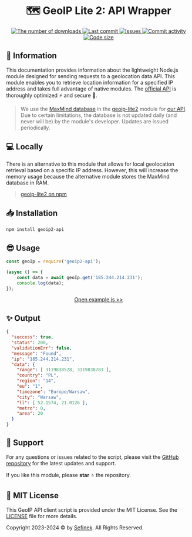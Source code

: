 <div align="center">
    <h1>🗺️ GeoIP Lite 2: API Wrapper</h1>
    <a href="https://www.npmjs.com/package/geoip2-api">
        <img src="https://img.shields.io/npm/dt/geoip2-api?maxAge=3600" alt="The number of downloads">
        <img src="https://img.shields.io/github/last-commit/sefinek24/geoip2-api" alt="Last commit">
        <img src="https://img.shields.io/github/issues/sefinek24/geoip2-api" alt="Issues">
        <img src="https://img.shields.io/github/commit-activity/w/sefinek24/geoip2-api" alt="Commit activity">
        <img src="https://img.shields.io/github/languages/code-size/sefinek24/geoip2-api" alt="Code size">
    </a>
</div>


## 📝 Information
This documentation provides information about the lightweight Node.js module designed for sending requests to a geolocation data API.
This module enables you to retrieve location information for a specified IP address and takes full advantage of native modules.
The [official API](https://api.sefinek.net/docs/v2) is thoroughly optimized ⚡ and secure 🔐.

> We use the [MaxMind database](https://www.maxmind.com) in the [geoip-lite2](https://github.com/sefinek24/geoip-lite2) module for [our API](https://api.sefinek.net/docs/v2).
> Due to certain limitations, the database is not updated daily (and never will be) by the module's developer. Updates are issued periodically.


## 💻 Locally
There is an alternative to this module that allows for local geolocation retrieval based on a specific IP address.
However, this will increase the memory usage because the alternative module stores the MaxMind database in RAM.

> [geoip-lite2 on npm](https://www.npmjs.com/package/geoip-lite2)


## 📥 Installation
```bash
npm install geoip2-api
```


## 😎 Usage
```js
const geoIp = require('geoip2-api');

(async () => {
    const data = await geoIp.get('185.244.214.231');
    console.log(data);
});
```
<div align="center">
    <a href="example.js">Open example.js >></a>
</div>


## ✨ Output
```json
{
  "success": true,
  "status": 200,
  "validationErr": false,
  "message": "Found",
  "ip": "185.244.214.231",
  "data": {
    "range": [ 3119830528, 3119830783 ],
    "country": "PL",
    "region": "14",
    "eu": "1",
    "timezone": "Europe/Warsaw",
    "city": "Warsaw",
    "ll": [ 52.1574, 21.0126 ],
    "metro": 0,
    "area": 20
  }
}
```


## 💙 Support
For any questions or issues related to the script, please visit the [GitHub repository](https://github.com/sefinek24/geoip2-api) for the latest updates and support.

If you like this module, please **star** ⭐ the repository.


## 🔑 MIT License
This GeoIP API client script is provided under the MIT License. See the [LICENSE](LICENSE) file for more details.

Copyright 2023-2024 © by [Sefinek](https://sefinek.net). All Rights Reserved.